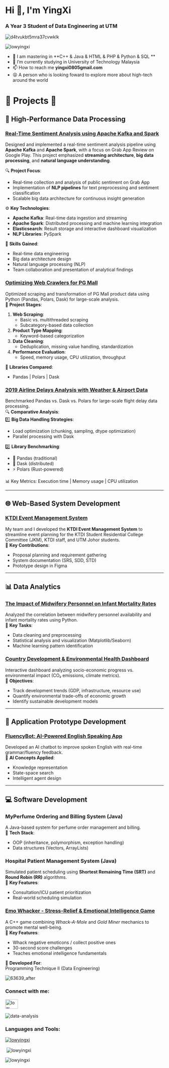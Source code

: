 <h1>Hi 👋, I'm YingXi</h1>
<h3 align="left">A Year 3 Student of Data Engineering at UTM</h3>


![d4tvukbt5mra37cvwklk](https://user-images.githubusercontent.com/129196789/230538573-84448167-0eab-4b45-953d-33f8af5fbc37.gif)


<p align="left"> <img src="https://komarev.com/ghpvc/?username=lowyingxi&label=Profile%20views&color=0e75b6&style=flat" alt="lowyingxi" /> </p>


- 🌱 I am mastering in **C++ & Java & HTML & PHP & Python & SQL **
- 🔭 I’m currently studying in University of Technology Malaysia
- 📫 How to reach me **yingxi0805gmail.com**
- 😝 A person who is looking foward to explore more about high-tech around the world

# 📝 Projects 📝
## 🚀 High-Performance Data Processing
### [Real-Time Sentiment Analysis using Apache Kafka and Spark](https://github.com/drshahizan/HPDP/tree/main/2425/project/p2/GroupD)

Designed and implemented a real-time sentiment analysis pipeline using **Apache Kafka** and **Apache Spark**, with a focus on Grab App Review on Google Play. This project emphasized **streaming architecture**, **big data processing**, and **natural language understanding**.

🔍 **Project Focus**:
- Real-time collection and analysis of public sentiment on Grab App
- Implementation of **NLP pipelines** for text preprocessing and sentiment classification
- Scalable big data architecture for continuous insight generation

⚙️ **Key Technologies**:
- **Apache Kafka**: Real-time data ingestion and streaming
- **Apache Spark**: Distributed processing and machine learning integration
- **Elasticsearch**: Result storage and interactive dashboard visualization
- **NLP Libraries**: PySpark

🎯 **Skills Gained**:
- Real-time data engineering
- Big data architecture design
- Natural language processing (NLP)
- Team collaboration and presentation of analytical findings

### [Optimizing Web Crawlers for PG Mall](https://github.com/drshahizan/HPDP/tree/main/2425/project/p1/GroupD)
Optimized scraping and transformation of PG Mall product data using Python (Pandas, Polars, Dask) for large-scale analysis.  
🔹 **Project Stages**:  
1. **Web Scraping**:  
   - Basic vs. multithreaded scraping  
   - Subcategory-based data collection  
2. **Product Type Mapping**:  
   - Keyword-based categorization  
3. **Data Cleaning**:  
   - Deduplication, missing value handling, standardization  
4. **Performance Evaluation**:  
   - Speed, memory usage, CPU utilization, throughput  

🔹 **Libraries Compared**:  
- Pandas | Polars | Dask  

### [2019 Airline Delays Analysis with Weather & Airport Data](https://github.com/drshahizan/HPDP/blob/main/2425/assignment/A2/bdm/SwiftParse/big_data.md)
Benchmarked Pandas vs. Dask vs. Polars for large-scale flight delay data processing.  
🔍 **Comparative Analysis**:  
1️⃣ **Big Data Handling Strategies**:  
   - Load optimization (chunking, sampling, dtype optimization)  
   - Parallel processing with Dask
  
2️⃣ **Library Benchmarking**:  
   - 🐼 Pandas (traditional)  
   - 🧵 Dask (distributed)  
   - ⚡ Polars (Rust-powered)  

📊 Key Metrics: Execution time | Memory usage | CPU utilization


---
## 🌐 Web-Based System Development
### [KTDI Event Management System](https://github.com/drshahizan/software-engineering/tree/main/project/project/sec01/curiousity)
My team and I developed the **KTDI Event Management System** to streamline event planning for the KTDI Student Residential College Committee (JKM), KTDI staff, and UTM Johor students.  
🔹 **Key Contributions**:  
- Proposal planning and requirement gathering  
- System documentation (SRS, SDD, STD)  
- Prototype design in Figma  

---

## 📊 Data Analytics
### [The Impact of Midwifery Personnel on Infant Mortality Rates](https://github.com/lowyingxi/Data-Analytics-Programming)
Analyzed the correlation between midwifery personnel availability and infant mortality rates using Python.  
🔹 **Key Tasks**:  
- Data cleaning and preprocessing  
- Statistical analysis and visualization (Matplotlib/Seaborn)  
- Machine learning pattern identification  

### [Country Development & Environmental Health Dashboard](https://github.com/lowyingxi/Country-Development-and-Environmental-Health-Dashboard)
Interactive dashboard analyzing socio-economic progress vs. environmental impact (CO₂ emissions, climate metrics).  
🎯 **Objectives**:  
- Track development trends (GDP, infrastructure, resource use)  
- Quantify environmental trade-offs of economic growth  
- Identify sustainable development models  

---


## 🤖 Application Prototype Development
### [FluencyBot: AI-Powered English Speaking App](https://github.com/lowyingxi/FluencyBot-AI-Powered-English-Speaking-App-)
Developed an AI chatbot to improve spoken English with real-time grammar/fluency feedback.  
🔹 **AI Concepts Applied**:  
- Knowledge representation  
- State-space search  
- Intelligent agent design  

---

## 💻 Software Development
### MyPerfume Ordering and Billing System (Java)
A Java-based system for perfume order management and billing.  
🔹 **Tech Stack**:  
- OOP (inheritance, polymorphism, exception handling)  
- Data structures (Vectors, ArrayLists)  

### Hospital Patient Management System (Java)
Simulated patient scheduling using **Shortest Remaining Time (SRT)** and **Round Robin (RR)** algorithms.  
🔹 **Key Features**:  
- Consultation/ICU patient prioritization  
- Real-world scheduling simulation
  
### [Emo Whacker - Stress-Relief & Emotional Intelligence Game](https://github.com/lowyingxi/EmoWhackerGame)
A C++ game combining *Whack-A-Mole* and *Gold Miner* mechanics to promote mental well-being.  
🌟 **Key Features**:  
- Whack negative emoticons / collect positive ones  
- 30-second score challenges  
- Teaches emotional intelligence fundamentals  

🔹 **Developed For**:  
Programming Technique II (Data Engineering)

![63639_after](https://user-images.githubusercontent.com/129196789/230540835-7a2d7854-ab44-4155-95df-c9c3e165ede8.gif)


<h3 align="left">Connect with me:</h3>
<p align="left">
<a href="https://www.linkedin.com/in/low-ying-xi-075a00260/" target="blank"><img align="center" src="https://raw.githubusercontent.com/rahuldkjain/github-profile-readme-generator/master/src/images/icons/Social/linked-in-alt.svg" alt="low ying xi" height="30" width="40" /></a>
</p>

![data-analysis](https://user-images.githubusercontent.com/129196789/230539615-828accac-b662-4161-83b7-22c3cfeef437.gif)

<h3 align="left">Languages and Tools:</h3>

<p></p>
<p align="left"> <a href="https://github.com/ryo-ma/github-profile-trophy"><img src="https://github-profile-trophy.vercel.app/?username=lowyingxi" alt="lowyingxi" /></a> </p>
<p>&nbsp;<img align="center" src="https://github-readme-stats.vercel.app/api?username=lowyingxi&show_icons=true&locale=en" alt="lowyingxi" /></p>

<p><img align="center" src="https://github-readme-streak-stats.herokuapp.com/?user=lowyingxi&" alt="lowyingxi" /></p>

